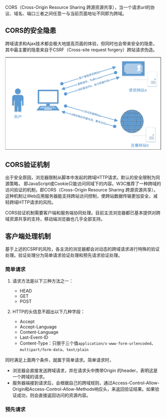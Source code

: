 CORS（Cross-Origin Resource Sharing 跨源资源共享），当一个请求url的协议、域名、端口三者之间任意一与当前页面地址不同即为跨域。



## CORS的安全隐患

跨域请求和Ajax技术都会极大地提高页面的体验，但同时也会带来安全的隐患，其中最主要的隐患来自于CSRF（Cross-site request forgery）跨站请求伪造。

![img](image/dd2d206d5afa78c483611418500872bc.png)



## CORS验证机制

出于安全原因，浏览器限制从脚本中发起的跨域HTTP请求。默认的安全限制为同源策略， 即JavaScript或Cookie只能访问同域下的内容。W3C推荐了一种跨域的访问验证的机制，即CORS（Cross-Origin Resource Sharing 跨源资源共享）。
这种机制让Web应用服务器能支持跨站访问控制，使跨站数据传输更加安全，减轻跨域HTTP请求的风险。

CORS验证机制需要客户端和服务端协同处理。目前主流浏览器都已基本提供对跨域资源共享的支持，移动端浏览器也几乎全部支持。



## 客户端处理机制

基于上述的CSRF的风险，各主流的浏览器都会对动态的跨域请求进行特殊的验证处理。验证处理分为简单请求验证处理和预先请求验证处理。

### 简单请求

1. 请求方法是以下三种方法之一：

    - HEAD
    - GET
    - POST

2. HTTP的头信息不超出以下几种字段：

    - Accept
    - Accept-Language
    - Content-Language
    - Last-Event-ID
    - Content-Type：只限于三个值`application/x-www-form-urlencoded`、`multipart/form-data`、`text/plain`

同时满足上面两个条件，就属于简单请求。简单请求时，

- 浏览器会直接发送跨域请求，并在请求头中携带Origin 的header，表明这是一个跨域的请求。
- 服务器端接到请求后，会根据自己的跨域规则，通过Access-Control-Allow-Origin和Access-Control-Allow-Methods响应头，来返回验证结果。如果验证成功，则会直接返回访问的资源内容。

### 预先请求



